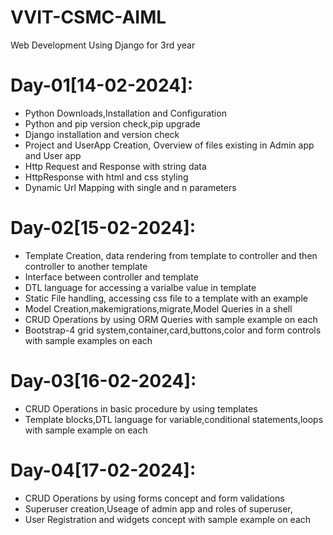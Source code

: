 # VVIT-CSMC-AIML
Web Development Using Django for 3rd year

Day-01[14-02-2024]:
===================
  - Python Downloads,Installation and Configuration
  - Python and pip version check,pip upgrade
  - Django installation and version check
  - Project and UserApp Creation, Overview of files existing in Admin app and User app
  - Http Request and Response with string data
  - HttpResponse with html and css styling
  - Dynamic Url Mapping with single and n parameters

Day-02[15-02-2024]:
===================
  - Template Creation, data rendering from template to controller and then controller to another template
  - Interface between controller and template
  - DTL language for accessing a varialbe value in template
  - Static File handling, accessing css file to a template with an example
  - Model Creation,makemigrations,migrate,Model Queries in a shell
  - CRUD Operations by using ORM Queries with sample example on each
  - Bootstrap-4 grid system,container,card,buttons,color and form controls with sample examples on each

Day-03[16-02-2024]:
===================
  - CRUD Operations in basic procedure by using templates
  - Template blocks,DTL language for variable,conditional statements,loops with sample example on each

Day-04[17-02-2024]:
===================
  - CRUD Operations by using forms concept and form validations
  - Superuser creation,Useage of admin app and roles of superuser,
  - User Registration and widgets concept with sample example on each
